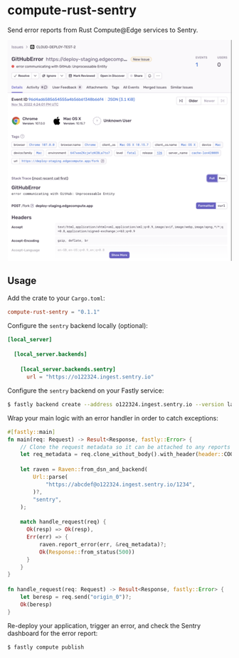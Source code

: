 # compute-rust-sentry

Send error reports from Rust Compute@Edge services to Sentry.

![A screenshot of the Sentry dashboard displaying an error in a Compute@Edge application](docs/screenshot.png)

## Usage

Add the crate to your `Cargo.toml`:

```toml
compute-rust-sentry = "0.1.1"
```

Configure the `sentry` backend locally (optional):

```toml
[local_server]

  [local_server.backends]

    [local_server.backends.sentry]
      url = "https://o122324.ingest.sentry.io"
```

Configure the `sentry` backend on your Fastly service:

```sh
$ fastly backend create --address o122324.ingest.sentry.io --version latest --autoclone
```

Wrap your main logic with an error handler in order to catch exceptions:

```rust
#[fastly::main]
fn main(req: Request) -> Result<Response, fastly::Error> {
    // Clone the request metadata so it can be attached to any reports later.
    let req_metadata = req.clone_without_body().with_header(header::COOKIE, "REDACTED");

    let raven = Raven::from_dsn_and_backend(
        Url::parse(
            "https://abcdef@o122324.ingest.sentry.io/1234",
        )?,
        "sentry",
    );

    match handle_request(req) {
      Ok(resp) => Ok(resp),
      Err(err) => {
          raven.report_error(err, &req_metadata)?;
          Ok(Response::from_status(500))
      }
    }
}

fn handle_request(req: Request) -> Result<Response, fastly::Error> {
    let beresp = req.send("origin_0")?;
    Ok(beresp)
}
```

Re-deploy your application, trigger an error, and check the Sentry dashboard for the error report:

```
$ fastly compute publish
```
